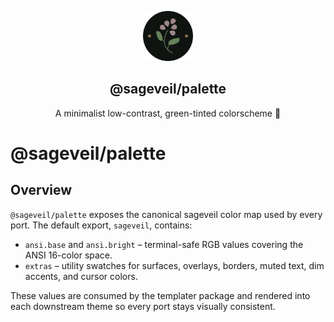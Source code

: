<p align="center">
    <img src="../../assets/sageveil-logo.png" width="80" />
    <h2 align="center">@sageveil/palette</h2>
</p>

<p align="center">A minimalist low-contrast, green-tinted colorscheme 🌱</p>

# @sageveil/palette

## Overview

`@sageveil/palette` exposes the canonical sageveil color map used by every port. The default export, `sageveil`, contains:

- `ansi.base` and `ansi.bright` – terminal-safe RGB values covering the ANSI 16-color space.
- `extras` – utility swatches for surfaces, overlays, borders, muted text, dim accents, and cursor colors.

These values are consumed by the templater package and rendered into each downstream theme so every port stays visually consistent.

